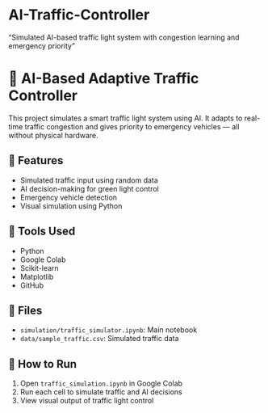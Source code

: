 # AI-Traffic-Controller
“Simulated AI-based traffic light system with congestion learning and emergency priority”
# 🚦 AI-Based Adaptive Traffic Controller

This project simulates a smart traffic light system using AI. It adapts to real-time traffic congestion and gives priority to emergency vehicles — all without physical hardware.

## 🔧 Features
- Simulated traffic input using random data
- AI decision-making for green light control
- Emergency vehicle detection
- Visual simulation using Python

## 🧰 Tools Used
- Python
- Google Colab
- Scikit-learn
- Matplotlib
- GitHub

## 📁 Files
- `simulation/traffic_simulator.ipynb`: Main notebook
- `data/sample_traffic.csv`: Simulated traffic data

## 🚀 How to Run
1. Open `traffic_simulation.ipynb` in Google Colab
2. Run each cell to simulate traffic and AI decisions
3. View visual output of traffic light control
